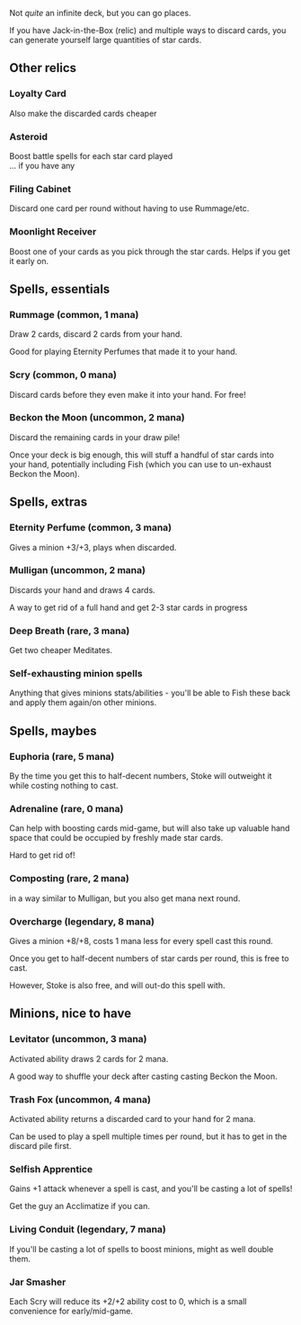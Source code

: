 Not _quite_ an infinite deck, but you can go places.

If you have Jack-in-the-Box (relic) and multiple ways to discard cards,
you can generate yourself large quantities of star cards.

## Other relics

### Loyalty Card
Also make the discarded cards cheaper

### Asteroid
Boost battle spells for each star card played\
... if you have any

### Filing Cabinet
Discard one card per round without having to use Rummage/etc.

### Moonlight Receiver
Boost one of your cards as you pick through the star cards.
Helps if you get it early on.

## Spells, essentials

### Rummage (common, 1 mana)
Draw 2 cards, discard 2 cards from your hand.

Good for playing Eternity Perfumes that made it to your hand.

### Scry (common, 0 mana)
Discard cards before they even make it into your hand. For free!

### Beckon the Moon (uncommon, 2 mana)
Discard the remaining cards in your draw pile!

Once your deck is big enough, this will stuff a handful of star cards into your hand,
potentially including Fish (which you can use to un-exhaust Beckon the Moon).


## Spells, extras

### Eternity Perfume (common, 3 mana)
Gives a minion +3/+3, plays when discarded.

### Mulligan (uncommon, 2 mana)
Discards your hand and draws 4 cards.

A way to get rid of a full hand and get 2-3 star cards in progress

### Deep Breath (rare, 3 mana)
Get two cheaper Meditates.

### Self-exhausting minion spells
Anything that gives minions stats/abilities - you'll be able to Fish these back and
apply them again/on other minions.


## Spells, maybes

### Euphoria (rare, 5 mana)
By the time you get this to half-decent numbers,
Stoke will outweight it while costing nothing to cast.

### Adrenaline (rare, 0 mana)
Can help with boosting cards mid-game,
but will also take up valuable hand space that could be occupied by freshly made star cards.

Hard to get rid of!

### Composting (rare, 2 mana)
in a way similar to Mulligan, but you also get mana next round.

### Overcharge (legendary, 8 mana)
Gives a minion +8/+8, costs 1 mana less for every spell cast this round.

Once you get to half-decent numbers of star cards per round, this is free to cast.

However, Stoke is also free, and will out-do this spell with.

## Minions, nice to have

### Levitator (uncommon, 3 mana)
Activated ability draws 2 cards for 2 mana.

A good way to shuffle your deck after casting casting Beckon the Moon.

### Trash Fox (uncommon, 4 mana)
Activated ability returns a discarded card to your hand for 2 mana.

Can be used to play a spell multiple times per round,
but it has to get in the discard pile first.

### Selfish Apprentice
Gains +1 attack whenever a spell is cast, and you'll be casting a lot of spells!

Get the guy an Acclimatize if you can.

### Living Conduit (legendary, 7 mana)
If you'll be casting a lot of spells to boost minions, might as well double them.

### Jar Smasher
Each Scry will reduce its +2/+2 ability cost to 0,
which is a small convenience for early/mid-game.

